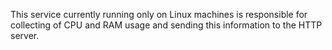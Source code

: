 This service currently running only on Linux machines is responsible for collecting of CPU and RAM usage and sending this information to the HTTP server.

